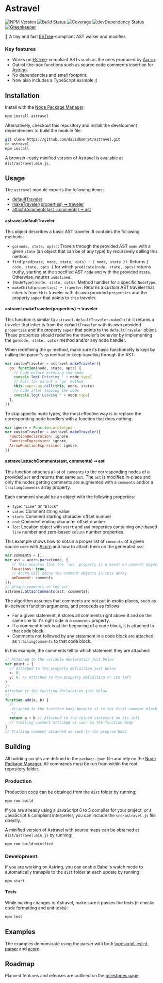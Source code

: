 # Astravel

[![NPM Version](https://img.shields.io/npm/v/astravel.svg)](https://www.npmjs.org/package/astravel)
[![Build Status](https://travis-ci.org/davidbonnet/astravel.svg?branch=master)](https://travis-ci.org/davidbonnet/astravel)
[![Coverage](https://codecov.io/gh/davidbonnet/astravel/branch/master/graph/badge.svg)](https://codecov.io/gh/davidbonnet/astravel)
[![devDependency Status](https://david-dm.org/davidbonnet/astravel/dev-status.svg)](https://david-dm.org/davidbonnet/astravel#info=devDependencies)
[![Greenkeeper](https://badges.greenkeeper.io/davidbonnet/astravel.svg)](https://greenkeeper.io/)

👟 A tiny and fast [ESTree](https://github.com/estree/estree)-compliant AST walker and modifier.

### Key features

- Works on [ESTree](https://github.com/estree/estree)-compliant ASTs such as the ones produced by [Acorn](https://github.com/marijnh/acorn).
- Out-of-the-box functions such as source code comments insertion for [Astring](https://github.com/davidbonnet/astring).
- No dependencies and small footprint.
- Now also includes a TypeScript example ;)

## Installation

Install with the [Node Package Manager](https://www.npmjs.com/package/astravel):

```bash
npm install astravel
```

Alternatively, checkout this repository and install the development dependencies to build the module file:

```bash
git clone https://github.com/davidbonnet/astravel.git
cd astravel
npm install
```

A browser-ready minified version of Astravel is available at `dist/astravel.min.js`.



## Usage

The `astravel` module exports the following items:

- [defaultTraveler](#astraveldefaulttraveler)
- [makeTraveler(properties) ➞ traveler](#astravelmaketravelerproperties--traveler)
- [attachComments(ast, comments) ➞ ast](#astravelattachcommentsast-comments--ast)


#### astravel.defaultTraveler

This object describes a basic AST traveler. It contains the following methods:

- `go(node, state, opts)`: Travels through the provided AST `node` with a given `state` (an object that can be of any type) by recursively calling this method.
- `find(predicate, node, state, opts) ➞ { node, state }?`: Returns `{ node, state, opts }` for which `predicate(node, state, opts)` returns truthy, starting at the specified AST `node` and with the provided `state`. Otherwise, returns `undefined`.
- `[NodeType](node, state, opts)`: Method handler for a specific `NodeType`.
- `makeChild(properties) ➞ traveler`: Returns a custom AST traveler that inherits from `this` traveler with its own provided `properties` and the property `super` that points to `this` traveler.


#### astravel.makeTraveler(properties) ➞ traveler

This function is similar to `astravel.defaultTraveler.makeChild`: it returns a traveler that inherits from the `defaultTraveler` with its own provided `properties` and the property `super` that points to the `defaultTraveler` object. These properties should redefine the traveler's behavior by implementing the `go(node, state, opts)` method and/or any node handler.

When redefining the `go` method, make sure its basic functionality is kept by calling the parent's `go` method to keep traveling through the AST:

```javascript
var customTraveler = astravel.makeTraveler({
  go: function(node, state, opts) {
    // Code before entering the node
    console.log('Entering ' + node.type)
    // Call the parent's `go` method
    this.super.go.call(this, node, state)
    // Code after leaving the node
    console.log('Leaving ' + node.type)
  },
})
```

To skip specific node types, the most effective way is to replace the corresponding node handlers with a function that does nothing:

```javascript
var ignore = Function.prototype
var customTraveler = astravel.makeTraveler({
  FunctionDeclaration: ignore,
  FunctionExpression: ignore,
  ArrowFunctionExpression: ignore,
})
```

#### astravel.attachComments(ast, comments) ➞ ast

This function attaches a list of `comments` to the corresponding nodes of a provided `ast` and returns that same `ast`. The `ast` is modified in-place and only the nodes getting comments are augmented with a `comments` and/or a `trailingComments` array property.

Each comment should be an object with the following properties:

- `type`: `"Line"` or `"Block"`
- `value`: Comment string value
- `start`: Comment starting character offset number
- `end`: Comment ending character offset number
- `loc`: Location object with `start` and `end` properties containing one-based `line` number and zero-based `column` number properties.

This example shows how to obtain a proper list of `comments` of a given source `code` with [Acorn](https://github.com/marijnh/acorn) and how to attach them on the generated `ast`:

```javascript
var comments = [];
var ast = acorn.parse(code, {
   // This ensures that the `loc` property is present on comment objects
   locations: true,
   // Acorn will store the comment objects in this array
   onComment: comments
});
// Attach comments on the ast
astravel.attachComments(ast, comments);
```

The algorithm assumes that comments are not put in exotic places, such as in-between function arguments, and proceeds as follows:

- For a given statement, it stores all comments right above it and on the same line to it's right side in a `comments` property.
- If a comment block is at the beginning of a code block, it is attached to that code block.
- Comments not followed by any statement in a code block are attached as `trailingComments` to that code block.

In this example, the comments tell to which statement they are attached:

```javascript
// Attached to the variable declaration just below
var point = {
  // Attached to the property definition just below
  x: 0,
  y: 0, // Attached to the property definition on its left
}
/*
Attached to the function declaration just below.
*/
function add(a, b) {
  /*
   Attached to the function body because it is the first comment block.
   */
  return a + b // Attached to the return statement on its left
  // Trailing comment attached as such to the function body
}
// Trailing comment attached as such to the program body
```



## Building

All building scripts are defined in the `package.json` file and rely on the [Node Package Manager](https://www.npmjs.com/). All commands must be run from within the root repository folder.

### Production

Production code can be obtained from the `dist` folder by running:

```bash
npm run build
```

If you are already using a JavaScript 6 to 5 compiler for your project, or a JavaScript 6 compliant interpreter, you can include the `src/astravel.js` file directly.

A minified version of Astravel with source maps can be obtained at `dist/astravel.min.js` by running:

```bash
npm run build:minified
```

### Development

If you are working on Astring, you can enable Babel's watch mode to automatically transpile to the `dist` folder at each update by running:

```bash
npm start
```


#### Tests

While making changes to Astravel, make sure it passes the tests (it checks code formatting and unit tests):

```bash
npm test
```

## Examples

The examples demonstrate using the parser with both [typescript-eslint-parser](https://github.com/eslint/typescript-eslint-parser) and [acorn](https://www.npmjs.com/package/acorn)

## Roadmap

Planned features and releases are outlined on the [milestones page](https://github.com/davidbonnet/astravel/milestones).

